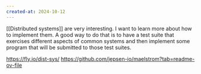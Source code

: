 ```yaml
---
created-at: 2024-10-12
---
```


[[Distributed systems]] are very interesting. I want to learn more about how to implement them. A good way to do that is to have a test suite that exercises different aspects of common systems and then implement some program that will be submitted to those test suites.

https://fly.io/dist-sys/
https://github.com/jepsen-io/maelstrom?tab=readme-ov-file
